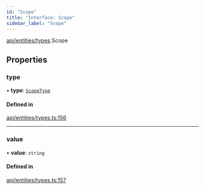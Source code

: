 ```yaml
---
id: "Scope"
title: "Interface: Scope"
sidebar_label: "Scope"
---
```


[api/entities/types](../../../../../modules/API/Entities/Types/Types.md).Scope

## Properties

### type

• **type**: [`ScopeType`](../../../../../enums/API/Entities/Types/ScopeType/ScopeType.md)

#### Defined in

[api/entities/types.ts:156](https://github.com/PolymeshAssociation/polymesh-sdk/blob/0dbd0ebd0/src/api/entities/types.ts#L156)

___

### value

• **value**: `string`

#### Defined in

[api/entities/types.ts:157](https://github.com/PolymeshAssociation/polymesh-sdk/blob/0dbd0ebd0/src/api/entities/types.ts#L157)
